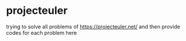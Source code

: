 # projecteuler
trying to solve all problems of https://projecteuler.net/ and then provide codes for each problem here
